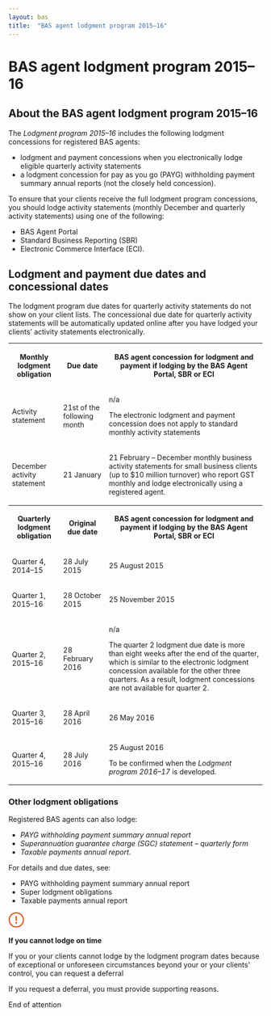 ```yaml
---
layout: bas
title:  "BAS agent lodgment program 2015–16"
---
```


<h1>BAS agent lodgment program 2015–16</h1>
<h2>About the BAS agent lodgment program 2015–16</h2>
<p>The <em>Lodgment program 2015–16</em> includes the following lodgment concessions for registered BAS agents:</p>
<ul>
<li>lodgment and payment concessions when you electronically lodge eligible quarterly activity statements</li>
<li>a lodgment concession for pay as you go (PAYG) withholding payment summary annual reports (not the closely held concession).</li>
</ul>
<p>To ensure that your clients receive the full lodgment program concessions, you should lodge activity statements (monthly December and quarterly activity statements) using one of the following:</p>
<ul>
<li>BAS Agent Portal</li>
<li>Standard Business Reporting (SBR)</li>
<li>Electronic Commerce Interface (ECI).</li>
</ul>
<h2>Lodgment and payment due dates and concessional dates</h2>
<p>The lodgment program due dates for quarterly activity statements do not show on your client lists. The concessional due date for quarterly activity statements will be automatically updated online after you have lodged your clients’ activity statements electronically.</p>
<table>
<tbody>
<tr>
<th><p><strong>Monthly lodgment obligation</strong></p>
</th>
<th><p><strong>Due date</strong></p>
</th>
<th><p><strong>BAS agent concession for lodgment and payment if lodging by the BAS Agent Portal, SBR or ECI</strong></p>
</th>
</tr>
<tr>
<td><p>Activity statement</p>
</td>
<td><p>21st of the following month</p>
</td>
<td><p>n/a</p>
<p>The electronic lodgment and payment concession does not apply to standard monthly activity statements</p>
</td>
</tr>
<tr>
<td><p>December activity statement</p>
</td>
<td><p>21 January</p>
</td>
<td><p>21 February – December monthly business activity statements for small business clients (up to $10 million turnover) who report GST monthly and lodge electronically using a registered agent.</p>
</td>
</tr>
<tr>
<th><p><strong>Quarterly lodgment obligation</strong></p>
</th>
<th><p><strong>Original due date</strong></p>
</th>
<th><p><strong>BAS agent concession for lodgment and payment if lodging by the BAS Agent Portal, SBR or ECI</strong></p>
</th>
</tr>
<tr>
<td><p>Quarter 4, 2014–15</p>
</td>
<td><p>28 July 2015</p>
</td>
<td><p>25 August 2015</p>
</td>
</tr>
<tr>
<td><p>Quarter 1, 2015–16</p>
</td>
<td><p>28 October 2015</p>
</td>
<td><p>25 November 2015</p>
</td>
</tr>
<tr>
<td><p>Quarter 2, 2015–16</p>
</td>
<td><p>28 February 2016</p>
</td>
<td><p>n/a</p>
<p>The quarter 2 lodgment due date is more than eight weeks after the end of the quarter, which is similar to the electronic lodgment concession available for the other three quarters. As a result, lodgment concessions are not available for quarter 2.</p>
</td>
</tr>
<tr>
<td><p>Quarter 3, 2015–16</p>
</td>
<td><p>28 April 2016</p>
</td>
<td><p>26 May 2016</p>
</td>
</tr>
<tr>
<td><p>Quarter 4, 2015–16</p>
</td>
<td><p>28 July 2016</p>
</td>
<td><p>25 August 2016</p>
<p>To be confirmed when the <em>Lodgment program 2016–17</em> is developed.</p>
</td>
</tr>
</tbody>
</table>
<h3>Other lodgment obligations</h3>
<p>Registered BAS agents can also lodge:</p>
<ul>
<li><em>PAYG withholding payment summary annual report</em></li>
<li><em>Superannuation guarantee charge (SGC) statement – quarterly form</em></li>
<li><em>Taxable payments annual report</em>.</li>
</ul>
<p>For details and due dates, see:</p>
<ul>
<li>PAYG withholding payment summary annual report</li>
<li>Super lodgment obligations</li>
<li>Taxable payments annual report</li>
</ul>
<div class="attention"><img class="icon" alt="Attention" src="images/attention.png" /><p><strong>If you cannot lodge on time</strong></p>
<p>If you or your clients cannot lodge by the lodgment program dates because of exceptional or unforeseen circumstances beyond your or your clients' control, you can request a deferral</p>
<p>If you request a deferral, you must provide supporting reasons.</p>
<span class="visuallyHidden">End of attention</span></div>


                   

